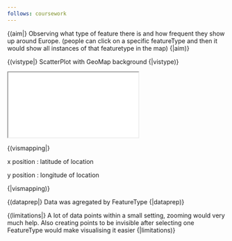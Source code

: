 ```yaml
---
follows: coursework
---
```


{(aim|}
Observing what type of feature there is and how frequent they show up around Europe. (people can click on a specific featureType and then it would show all instances of that featuretype in the map)
{|aim)}

{(vistype|}
ScatterPlot with GeoMap background
{|vistype)}

<iframe src="graph1.html" ></iframe>

{(vismapping|}

x position
: latitude of location

y position
: longitude of location

{|vismapping)}

{(dataprep|}
Data was agregated by FeatureType
{|dataprep)}

{(limitations|}
A lot of data points within a small setting, zooming would very much help. Also creating points to be invisible after selecting one FeatureType would make visualising it easier
{|limitations)}

